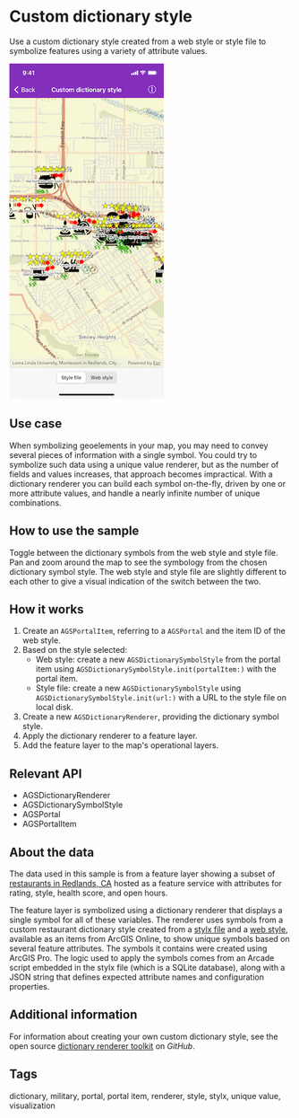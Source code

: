# Custom dictionary style

Use a custom dictionary style created from a web style or style file to symbolize features using a variety of attribute values.

![Image of custom dictionary style](custom-dictionary-style.png)

## Use case

When symbolizing geoelements in your map, you may need to convey several pieces of information with a single symbol. You could try to symbolize such data using a unique value renderer, but as the number of fields and values increases, that approach becomes impractical. With a dictionary renderer you can build each symbol on-the-fly, driven by one or more attribute values, and handle a nearly infinite number of unique combinations.

## How to use the sample

Toggle between the dictionary symbols from the web style and style file. Pan and zoom around the map to see the symbology from the chosen dictionary symbol style. The web style and style file are slightly different to each other to give a visual indication of the switch between the two.

## How it works

1. Create an `AGSPortalItem`, referring to a `AGSPortal` and the item ID of the web style.
2. Based on the style selected:
    * Web style: create a new `AGSDictionarySymbolStyle` from the portal item using `AGSDictionarySymbolStyle.init(portalItem:)` with the portal item.
    * Style file: create a new `AGSDictionarySymbolStyle` using `AGSDictionarySymbolStyle.init(url:)` with a URL to the style file on local disk.
3. Create a new `AGSDictionaryRenderer`, providing the dictionary symbol style.
4. Apply the dictionary renderer to a feature layer.
5. Add the feature layer to the map's operational layers.

## Relevant API

* AGSDictionaryRenderer
* AGSDictionarySymbolStyle
* AGSPortal
* AGSPortalItem

## About the data

The data used in this sample is from a feature layer showing a subset of [restaurants in Redlands, CA](https://services2.arcgis.com/ZQgQTuoyBrtmoGdP/arcgis/rest/services/Redlands_Restaurants/FeatureServer) hosted as a feature service with attributes for rating, style, health score, and open hours.

The feature layer is symbolized using a dictionary renderer that displays a single symbol for all of these variables. The renderer uses symbols from a custom restaurant dictionary style created from a [stylx file](https://arcgis.com/home/item.html?id=751138a2e0844e06853522d54103222a) and a [web style](https://arcgis.com/home/item.html?id=adee951477014ec68d7cf0ea0579c800), available as an items from ArcGIS Online, to show unique symbols based on several feature attributes. The symbols it contains were created using ArcGIS Pro. The logic used to apply the symbols comes from an Arcade script embedded in the stylx file (which is a SQLite database), along with a JSON string that defines expected attribute names and configuration properties.

## Additional information

For information about creating your own custom dictionary style, see the open source [dictionary renderer toolkit](https://github.com/Esri/dictionary-renderer-toolkit) on *GitHub*.

## Tags

dictionary, military, portal, portal item, renderer, style, stylx, unique value, visualization
